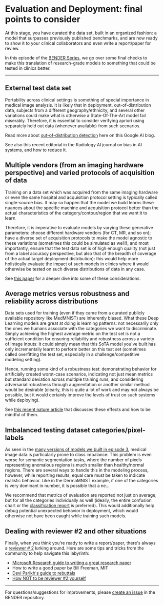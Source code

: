 # Evaluation and Deployment: final points to consider

At this stage, you have curated the data set, built in an organized fashion: a model that surpasses previously published benchmarks, and are now ready to show it to your clinical collaborators and even write a report/paper for review. 

In this episode of the [BENDER Series](https://github.com/ubern-mia/bender), we go over some final checks to make this translation of research-grade models to something that could be tested in clinics better.

--------------------

## External test data set 

Portability across clinical settings is something of special importance in medical image analysis. It is likely that in deployment, out-of-distribution data, subjects from a different geography/ethnicity, and several other variations could make what is otherwise a State-Of-The-Art model fail miserably. Therefore, it is essential to consider verifying apriori using separately held out data (whenever available) from such scenarios.

Read more about [out-of-distribution detection](https://ai.googleblog.com/2019/12/improving-out-of-distribution-detection.html) here on this Google AI blog. 

See also this recent editorial in the Radiology AI journal on bias in AI systems, and how to reduce it. 

## Multiple vendors (from an imaging hardware perspective) and varied protocols of acquisition of data

Training on a data set which was acquired from the same imaging hardware or even the same hospital and acquisition protocol setting is typically called single-source bias. It may so happen that the model we build learns these nuances about the specific machine and acquisition protocol better than the actual characteristics of the category/contour/region that we want it to learn. 

Therefore, it is imperative to evaluate models by varying these generative parameters: choose different hardware vendors (for CT, MR, and so on); have a diverse set of acquisition protocols to make the model agnostic to these variations (sometimes this could be simulated as well!); and most importantly, ensure that the test data set is of high enough quality (not just from a label accuracy perspective, but also that of the breadth of coverage of the actual target deployment distribution): this would help more holistically evaluate the impact of such models in clinics where it would otherwise be tested on such diverse distributions of data in any case. 

See [this paper](https://www.ncbi.nlm.nih.gov/pmc/articles/PMC7104701/) for a deeper dive into some of these considerations.

## Average metrics versus robustness and reliability across distributions

Data sets used for training (even if they came from a curated publicly available repository like MedMNIST) are inherently biased. What these Deep Learning models are great at doing is learning patterns: not necessarily only the ones we humans associate with the categories we want to discriminate. Simply achieving the highest average metric on the test set is not a sufficient condition for ensuring reliability and robustness across a variety of image inputs: it could simply mean that this SoTA model you've built has only incrementally learnt to perform better on this test set (sometimes called overfitting the test set, especially in a challenge/competitive modeling setting). 

Hence, running some kind of a robustness test: demonstrating behavior for artificially created worst-case scenarios, indicating not just mean metrics but standard deviation across multiple training runs, and considering adversarial robustness through augmentation or another similar method would be desirable (clearly, this is quite a lot of work and may not always be possible, but it would certainly improve the levels of trust on such systems while deploying).

See [this recent nature article](https://www.nature.com/articles/s41746-022-00592-y#Sec7) that discusses these effects and how to be mindful of them.

## Imbalanced testing dataset categories/pixel-labels

As seen in the [many versions of models we built in episode 3](../training-models/README.md), medical image data is particularly prone to class imbalance. This problem is even worse for semantic segmentation tasks, where the number of pixels representing anomalous regions is much smaller than healthy/normal regions. There are several ways to handle this in the modeling process, however, while reporting results, equal care must be taken to indicate realistic behavior. Like in the DermaMNIST example, if one of the categories is very dominant in number, it is possible that a ne... 

We recommend that metrics of evaluation are reported not just on average, but for all the categories individually as well (ideally, the entire confusion chart or the [classification report](https://scikit-learn.org/stable/modules/generated/sklearn.metrics.classification_report.html) is preferred). This would additionally help debug potential unexpected behavior in deployment, which would otherwise not have been caught while training such models. 

## Dealing with reviewer #2 and other situations

Finally, when you think you're ready to write a report/paper, there's always a [reviewer # 2](https://twitter.com/GrumpyReviewer2) lurking around. Here are some tips and tricks from the community to help navigate this labyrinth:

* [Microsoft Research guide to writing a great research paper](https://www.microsoft.com/en-us/research/academic-program/write-great-research-paper/)
* How to write a good paper by Bill Freeman, MIT
* [Devi Parikh's guide to rebuttals](https://deviparikh.medium.com/how-we-write-rebuttals-dc84742fece1)
* [How NOT to be reviewer #2 yourself](https://link.springer.com/article/10.1007/s40037-021-00670-z)

--------------------

For questions/suggestions for improvements, please [create an issue](https://github.com/ubern-mia/bender/issues) in the BENDER repository.
